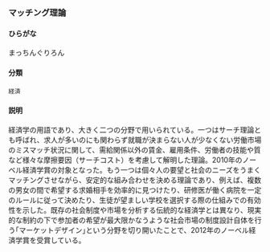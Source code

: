<div style="display:none;">

## [あ行](securities-terms?id=あ行)
## [か行](securities-terms?id=か行)
## [さ行](securities-terms?id=さ行)
## [た行](securities-terms?id=た行)
## [な行](securities-terms?id=な行)
## [は行](securities-terms?id=は行)
## [ま行](securities-terms?id=ま行)

</div>

### マッチング理論

#### ひらがな

まっちんぐりろん

#### 分類

`経済`

#### 説明

経済学の用語であり、大きく二つの分野で用いられている。一つはサーチ理論とも呼ばれ、求人が多いのにも関わらず就職が決まらない人が少なくない労働市場のミスマッチ状況に関して、需給関係以外の賃金、雇用条件、労働者の技能や質など様々な摩擦要因（サーチコスト）を考慮して解明した理論。2010年のノーベル経済学賞の対象となった。もう一つは個々人の要望と社会のニーズをうまくマッチングさせながら、安定的な組み合わせを決める理論であり、例えば、複数の男女の間で希望する求婚相手を効率的に見つけたり、研修医が働く病院を一定のルールに従って決めたり、生徒が望ましい学校を選択する際の仕組みでの有効性を示した。既存の社会制度や市場を分析する伝統的な経済学とは異なり、現実的な制約の下で参加者の希望が最大限かなうような社会市場の制度設計自体を行う｢マーケットデザイン｣という分野を切り開いたことで、2012年のノーベル経済学賞を受賞している。

<div style="display:none;">

## [や行](securities-terms?id=や行)
## [ら行](securities-terms?id=ら行)
## [わ行](securities-terms?id=わ行)
## [英数字・記号](securities-terms?id=英数字・記号)

</div>

